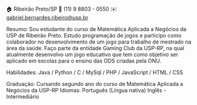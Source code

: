 🏠 Ribeirão Preto/SP
📱 (11) 9 8803 - 0550
✉️ gabriel.bernardes.ribeiro@usp.br

Resumo:
	Sou estudante do curso de Matemática Aplicada a Negócios da USP de Ribeirão Preto.
 	Estudo programação de jogos e participo como colaborador no desenvolvimento de um jogo para trabalho de mestrado na área da saúde.
 	Faço parte da entidade Gaming Club da USP-RP, na qual atualmente desenvolvo um jogo educativo que tem como objetivo ser aplicado em escolas para o ensino das ODS criadas pela ONU.

Habilidades:
	 Java / Python / C 
  / MySql
  / PHP / JavaScript / HTML / CSS 

Graduação:
	Cursando segundo ano do curso de Matemática Aplicada a Negócios da USP-RP
Idiomas:
	Português (Língua nativa)
	Inglês - Intermediário
